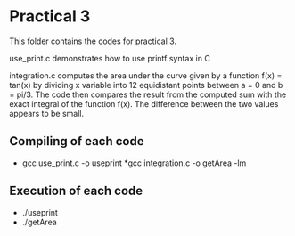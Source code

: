 # Practical 3

This folder contains the codes for practical 3.

use_print.c demonstrates how to use printf syntax in C

integration.c computes the area under the curve given by a function f(x) = tan(x) 
by dividing x variable into 12 equidistant points between a = 0 and b = pi/3. The
code then compares the result from the computed sum with the exact integral of the 
function f(x). The difference between the two values appears to be small.


## Compiling of each code

* gcc use_print.c -o useprint
*gcc integration.c -o getArea -lm

## Execution of each code

* ./useprint
* ./getArea
